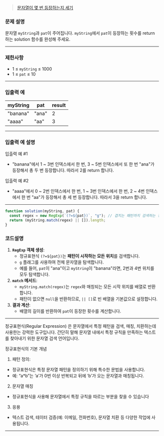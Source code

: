 > [문자열이 몇 번 등장하는지 세기](https://school.programmers.co.kr/learn/courses/30/lessons/181871)

### **문제 설명**

문자열 `myString`과 `pat`이 주어집니다. `myString`에서 `pat`이 등장하는 횟수를 return 하는 solution 함수를 완성해 주세요.

---

### 제한사항

- 1 ≤ `myString` ≤ 1000
- 1 ≤ `pat` ≤ 10

---

### 입출력 예

| myString | pat   | result |
| -------- | ----- | ------ |
| "banana" | "ana" | 2      |
| "aaaa"   | "aa"  | 3      |

---

### 입출력 예 설명

입출력 예 #1

- "banana"에서 1 ~ 3번 인덱스에서 한 번, 3 ~ 5번 인덱스에서 또 한 번 "ana"가 등장해서 총 두 번 등장합니다. 따라서 2를 return 합니다.

입출력 예 #2

- "aaaa"에서 0 ~ 2번 인덱스에서 한 번, 1 ~ 3번 인덱스에서 한 번, 2 ~ 4번 인덱스에서 한 번 "aa"가 등장해서 총 세 번 등장합니다. 따라서 3을 return 합니다.

---

```jsx
function solution(myString, pat) {
  const regex = new RegExp(`(?=${pat})`, "g"); // 겹치는 패턴까지 검색하는 정규표현식
  return (myString.match(regex) || []).length;
}
```

### **코드설명**

1. **`RegExp` 객체 생성**:
   - 정규표현식 `(?=${pat})`는 **패턴이 시작하는 모든 위치**를 검색합니다.
   - `g` 플래그를 사용하여 전체 문자열을 탐색합니다.
   - 예를 들어, `pat`이 "ana"이고 `myString`이 "banana"라면, 2번과 4번 위치를 모두 탐색합니다.
2. **`match` 메서드**:
   - `myString.match(regex)`는 `regex`와 매칭되는 모든 시작 위치를 배열로 반환합니다.
   - 패턴이 없으면 `null`을 반환하므로, `|| []`로 빈 배열을 기본값으로 설정합니다.
3. **결과 계산**:
   - 배열의 길이를 반환하여 `pat`이 등장한 횟수를 계산합니다.

---

정규표현식(Regular Expression) 은 문자열에서 특정 패턴을 검색, 매칭, 치환하는데 사용한는 강력한 도구입니다. 간단히 말해 문자열 내에서 특정 규칙을 만족하는 텍스트를 찾아내기 위한 문자열 검색 언어입니다.

정규표현식의 기본 개념

1. 패턴 정의:

- 정규표현식은 특정 문자열 패턴을 정의하기 위해 특수한 문법을 사용합니다.
- 예: “a\*b”는 ‘a’가 0번 이상 반복되고 뒤에 ‘b’가 오는 문자열과 매칭됩니다.

2. 문자열 매칭

- 정규표현식을 사용해 문자열에서 특정 규칙을 따르는 부분을 찾을 수 있습니다

3. 응용

- 텍스트 검색, 테이터 검증(예: 이메일, 전화번호), 문자열 치환 등 다양한 작업에 사용됩니다.

---
